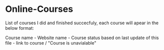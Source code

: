 # Online-Courses
List of courses I did and finished succecfuly, each course will apear in the below format:

Course name - Website name - Course status based on last update of this file - link to course / "Course is unavialable"
